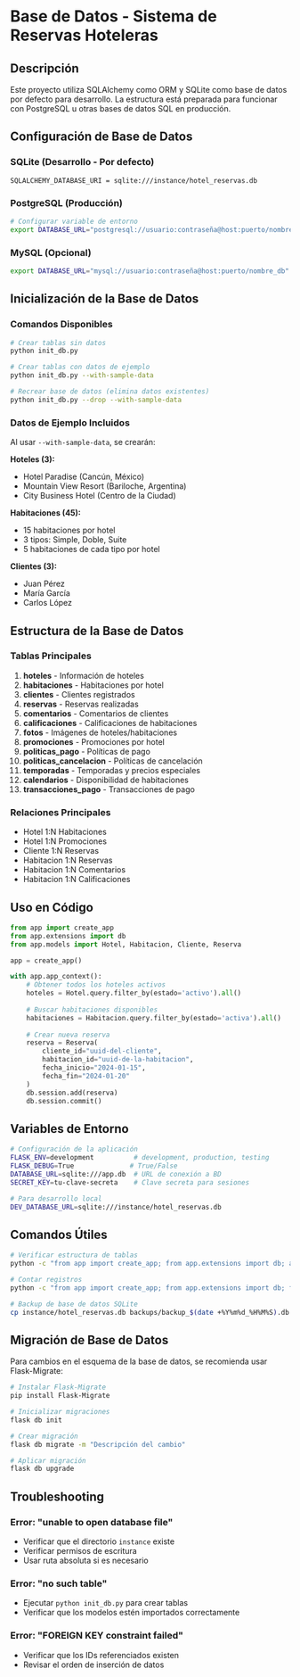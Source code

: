 # Base de Datos - Sistema de Reservas Hoteleras

## Descripción
Este proyecto utiliza SQLAlchemy como ORM y SQLite como base de datos por defecto para desarrollo. La estructura está preparada para funcionar con PostgreSQL u otras bases de datos SQL en producción.

## Configuración de Base de Datos

### SQLite (Desarrollo - Por defecto)
```
SQLALCHEMY_DATABASE_URI = sqlite:///instance/hotel_reservas.db
```

### PostgreSQL (Producción)
```bash
# Configurar variable de entorno
export DATABASE_URL="postgresql://usuario:contraseña@host:puerto/nombre_db"
```

### MySQL (Opcional)
```bash
export DATABASE_URL="mysql://usuario:contraseña@host:puerto/nombre_db"
```

## Inicialización de la Base de Datos

### Comandos Disponibles

```bash
# Crear tablas sin datos
python init_db.py

# Crear tablas con datos de ejemplo
python init_db.py --with-sample-data

# Recrear base de datos (elimina datos existentes)
python init_db.py --drop --with-sample-data
```

### Datos de Ejemplo Incluidos

Al usar `--with-sample-data`, se crearán:

**Hoteles (3):**
- Hotel Paradise (Cancún, México)
- Mountain View Resort (Bariloche, Argentina)
- City Business Hotel (Centro de la Ciudad)

**Habitaciones (45):**
- 15 habitaciones por hotel
- 3 tipos: Simple, Doble, Suite
- 5 habitaciones de cada tipo por hotel

**Clientes (3):**
- Juan Pérez
- María García
- Carlos López

## Estructura de la Base de Datos

### Tablas Principales

1. **hoteles** - Información de hoteles
2. **habitaciones** - Habitaciones por hotel
3. **clientes** - Clientes registrados
4. **reservas** - Reservas realizadas
5. **comentarios** - Comentarios de clientes
6. **calificaciones** - Calificaciones de habitaciones
7. **fotos** - Imágenes de hoteles/habitaciones
8. **promociones** - Promociones por hotel
9. **politicas_pago** - Políticas de pago
10. **politicas_cancelacion** - Políticas de cancelación
11. **temporadas** - Temporadas y precios especiales
12. **calendarios** - Disponibilidad de habitaciones
13. **transacciones_pago** - Transacciones de pago

### Relaciones Principales

- Hotel 1:N Habitaciones
- Hotel 1:N Promociones  
- Cliente 1:N Reservas
- Habitacion 1:N Reservas
- Habitacion 1:N Comentarios
- Habitacion 1:N Calificaciones

## Uso en Código

```python
from app import create_app
from app.extensions import db
from app.models import Hotel, Habitacion, Cliente, Reserva

app = create_app()

with app.app_context():
    # Obtener todos los hoteles activos
    hoteles = Hotel.query.filter_by(estado='activo').all()
    
    # Buscar habitaciones disponibles
    habitaciones = Habitacion.query.filter_by(estado='activa').all()
    
    # Crear nueva reserva
    reserva = Reserva(
        cliente_id="uuid-del-cliente",
        habitacion_id="uuid-de-la-habitacion",
        fecha_inicio="2024-01-15",
        fecha_fin="2024-01-20"
    )
    db.session.add(reserva)
    db.session.commit()
```

## Variables de Entorno

```bash
# Configuración de la aplicación
FLASK_ENV=development          # development, production, testing
FLASK_DEBUG=True              # True/False
DATABASE_URL=sqlite:///app.db  # URL de conexión a BD
SECRET_KEY=tu-clave-secreta    # Clave secreta para sesiones

# Para desarrollo local
DEV_DATABASE_URL=sqlite:///instance/hotel_reservas.db
```

## Comandos Útiles

```bash
# Verificar estructura de tablas
python -c "from app import create_app; from app.extensions import db; app = create_app(); app.app_context().push(); print([table.name for table in db.metadata.tables.values()])"

# Contar registros
python -c "from app import create_app; from app.extensions import db; from app.models import Hotel; app = create_app(); app.app_context().push(); print(f'Hoteles: {Hotel.query.count()}')"

# Backup de base de datos SQLite
cp instance/hotel_reservas.db backups/backup_$(date +%Y%m%d_%H%M%S).db
```

## Migración de Base de Datos

Para cambios en el esquema de la base de datos, se recomienda usar Flask-Migrate:

```bash
# Instalar Flask-Migrate
pip install Flask-Migrate

# Inicializar migraciones
flask db init

# Crear migración
flask db migrate -m "Descripción del cambio"

# Aplicar migración
flask db upgrade
```

## Troubleshooting

### Error: "unable to open database file"
- Verificar que el directorio `instance` existe
- Verificar permisos de escritura
- Usar ruta absoluta si es necesario

### Error: "no such table"
- Ejecutar `python init_db.py` para crear tablas
- Verificar que los modelos estén importados correctamente

### Error: "FOREIGN KEY constraint failed"
- Verificar que los IDs referenciados existen
- Revisar el orden de inserción de datos